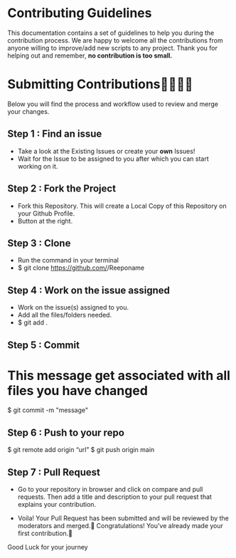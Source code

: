 # Contributing Guidelines

This documentation contains a set of guidelines to help you during the contribution process. 
We are happy to welcome all the contributions from anyone willing to improve/add new scripts to any project. Thank you for helping out and remember,
**no contribution is too small.**

# Submitting Contributions👩‍💻👨‍💻
Below you will find the process and workflow used to review and merge your changes.

## Step 1 : Find an issue
- Take a look at the Existing Issues or create your **own** Issues!
- Wait for the Issue to be assigned to you after which you can start working on it.


## Step 2 : Fork the Project
- Fork this Repository. This will create a Local Copy of this Repository on your Github Profile. 
- Button at the right.


## Step 3 : Clone
- Run the command in your terminal
- $ git clone https://github.com/<your-username>/Reeponame

## Step 4 : Work on the issue assigned
- Work on the issue(s) assigned to you. 
- Add all the files/folders needed.
- $ git add .


## Step 5 : Commit
# This message get associated with all files you have changed
$ git commit -m "message"


## Step 6 : Push to your repo
$ git remote add origin “url”
$ git push origin main

## Step 7 : Pull Request
- Go to your repository in browser and click on compare and pull requests. Then add a title and description to your pull request that explains your contribution.

- Voila! Your Pull Request has been submitted and will be reviewed by the moderators and merged.🥳
Congratulations! You've already made your first contribution.🥳

Good Luck for your journey
